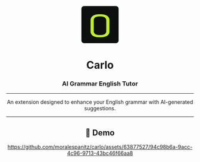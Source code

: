 <div align="center">

<img width="100px" src="https://github.com/moralespanitz/carlo/blob/main/assets/carlo-logo.png" />

# Carlo

### AI Grammar English Tutor 
-----

An extension designed to enhance your English grammar with AI-generated suggestions.

-----

## 🎥 Demo

https://github.com/moralespanitz/carlo/assets/63877527/94c98b6a-9acc-4c96-9713-43bc46f66aa8



</html>

